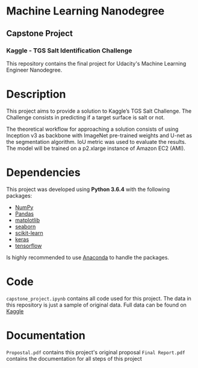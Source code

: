 # Machine Learning Nanodegree
## Capstone Project
### Kaggle - TGS Salt Identification Challenge
This repository contains the final project for Udacity's Machine Learning Engineer Nanodegree.


# Description
This project aims to provide a solution to Kaggle’s TGS Salt Challenge. The Challenge consists in predicting if a target surface is salt or not. 

The theoretical workflow for approaching a solution consists of using Inception v3 as backbone with ImageNet pre-trained weights and U-net as the segmentation algorithm. IoU metric was used to evaluate the results. The model will be trained on a p2.xlarge instance of Amazon EC2 (AMI).

# Dependencies

This project was developed using **Python 3.6.4** with the following packages:

- [NumPy](http://www.numpy.org/)
- [Pandas](http://pandas.pydata.org/)
- [matplotlib](http://matplotlib.org/)
- [seaborn](http://seaborn.pydata.org/)
- [scikit-learn](http://scikit-learn.org/stable/)
- [keras](https://keras.io/)
- [tensorflow](https://www.tensorflow.org/)

Is highly recommended to use [Anaconda](http://continuum.io/downloads) to handle the packages.

# Code
`capstone_project.ipynb` contains all code used for this project. The data in this repository is just a sample of original data. Full data can be found on [Kaggle](https://www.kaggle.com/c/tgs-salt-identification-challenge/data)

# Documentation
`Propostal.pdf` contains this project's original proposal
`Final Report.pdf` contains the documentation for all steps of this project